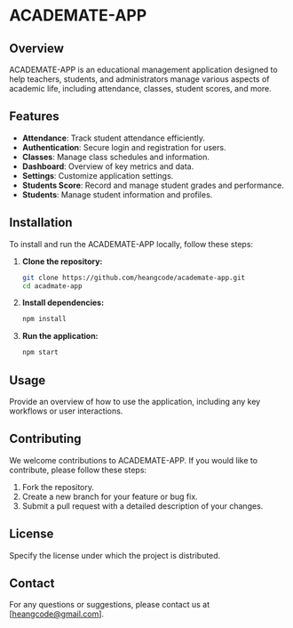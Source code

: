# ACADEMATE-APP

## Overview

ACADEMATE-APP is an educational management application designed to help teachers, students, and administrators manage various aspects of academic life, including attendance, classes, student scores, and more.

## Features

- **Attendance**: Track student attendance efficiently.
- **Authentication**: Secure login and registration for users.
- **Classes**: Manage class schedules and information.
- **Dashboard**: Overview of key metrics and data.
- **Settings**: Customize application settings.
- **Students Score**: Record and manage student grades and performance.
- **Students**: Manage student information and profiles.

## Installation

To install and run the ACADEMATE-APP locally, follow these steps:

1. **Clone the repository:**

   ```bash
   git clone https://github.com/heangcode/academate-app.git
   cd acadmate-app
   ```

2. **Install dependencies:**

   ```bash
   npm install
   ```

3. **Run the application:**
   ```bash
   npm start
   ```

## Usage

Provide an overview of how to use the application, including any key workflows or user interactions.

## Contributing

We welcome contributions to ACADEMATE-APP. If you would like to contribute, please follow these steps:

1. Fork the repository.
2. Create a new branch for your feature or bug fix.
3. Submit a pull request with a detailed description of your changes.

## License

Specify the license under which the project is distributed.

## Contact

For any questions or suggestions, please contact us at [heangcode@gmail.com].
